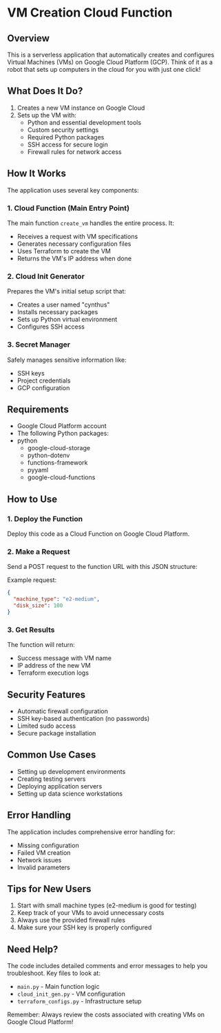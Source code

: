 # VM Creation Cloud Function

## Overview
This is a serverless application that automatically creates and configures Virtual Machines (VMs) on Google Cloud Platform (GCP). Think of it as a robot that sets up computers in the cloud for you with just one click!

## What Does It Do?
1. Creates a new VM instance on Google Cloud
2. Sets up the VM with:
   - Python and essential development tools
   - Custom security settings
   - Required Python packages
   - SSH access for secure login
   - Firewall rules for network access

## How It Works
The application uses several key components:

### 1. Cloud Function (Main Entry Point)
The main function `create_vm` handles the entire process. It:
- Receives a request with VM specifications
- Generates necessary configuration files
- Uses Terraform to create the VM
- Returns the VM's IP address when done

### 2. Cloud Init Generator
Prepares the VM's initial setup script that:
- Creates a user named "cynthus"
- Installs necessary packages
- Sets up Python virtual environment
- Configures SSH access

### 3. Secret Manager
Safely manages sensitive information like:
- SSH keys
- Project credentials
- GCP configuration

## Requirements
- Google Cloud Platform account
- The following Python packages:
- python
    - google-cloud-storage
    - python-dotenv
    - functions-framework
    - pyyaml
    - google-cloud-functions
  

  
## How to Use

### 1. Deploy the Function
Deploy this code as a Cloud Function on Google Cloud Platform.

### 2. Make a Request
Send a POST request to the function URL with this JSON structure:

Example request:
```json
{
  "machine_type": "e2-medium",
  "disk_size": 100
}
```

### 3. Get Results
The function will return:
- Success message with VM name
- IP address of the new VM
- Terraform execution logs

## Security Features
- Automatic firewall configuration
- SSH key-based authentication (no passwords)
- Limited sudo access
- Secure package installation

## Common Use Cases
- Setting up development environments
- Creating testing servers
- Deploying application servers
- Setting up data science workstations

## Error Handling
The application includes comprehensive error handling for:
- Missing configuration
- Failed VM creation
- Network issues
- Invalid parameters

## Tips for New Users
1. Start with small machine types (e2-medium is good for testing)
2. Keep track of your VMs to avoid unnecessary costs
3. Always use the provided firewall rules
4. Make sure your SSH key is properly configured

## Need Help?
The code includes detailed comments and error messages to help you troubleshoot. Key files to look at:
- `main.py` - Main function logic
- `cloud_init_gen.py` - VM configuration
- `terraform_configs.py` - Infrastructure setup

Remember: Always review the costs associated with creating VMs on Google Cloud Platform!